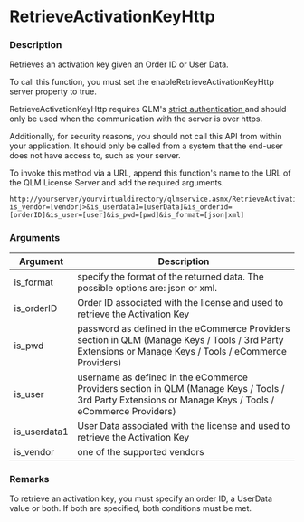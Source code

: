 # RetrieveActivationKeyHttp

### Description

Retrieves an activation key given an Order ID or User Data.

To call this function, you must set the enableRetrieveActivationKeyHttp server property to true.

RetrieveActivationKeyHttp requires QLM's [strict authentication ](https://support.soraco.co/hc/en-us/articles/360045904672-How-to-invoke-a-QLM-HTTP-Method-that-requires-strict-authentication)and should only be used when the communication with the server is over https.

Additionally, for security reasons, you should not call this API from within your application. It should only be called from a system that the end-user does not have access to, such as your server.

To invoke this method via a URL, append this function's name to the URL of the QLM License Server and add the required arguments.

```http
http://yourserver/yourvirtualdirectory/qlmservice.asmx/RetrieveActivationKeyHttp?is_vendor=[vendor]>&is_userdata1=[userData]&is_orderid=[orderID]&is_user=[user]&is_pwd=[pwd]&is_format=[json|xml]
```

### Arguments

| Argument      | Description                                                                                                                                             |
| ------------- | ------------------------------------------------------------------------------------------------------------------------------------------------------- |
| is\_format    | specify the format of the returned data. The possible options are: json or xml.                                                                         |
| is\_orderID   | Order ID associated with the license and used to retrieve the Activation Key                                                                            |
| is\_pwd       | password as defined in the eCommerce Providers section in QLM (Manage Keys / Tools / 3rd Party Extensions or Manage Keys / Tools / eCommerce Providers) |
| is\_user      | username as defined in the eCommerce Providers section in QLM (Manage Keys / Tools / 3rd Party Extensions or Manage Keys / Tools / eCommerce Providers) |
| is\_userdata1 | User Data associated with the license and used to retrieve the Activation Key                                                                           |
| is\_vendor    | one of the supported vendors                                                                                                                            |

### Remarks

To retrieve an activation key, you must specify an order ID, a UserData value or both. If both are specified, both conditions must be met.
